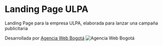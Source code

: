 # Landing Page ULPA

Landing Page para la empresa ULPA, elaborada para lanzar una campaña publicitaria

Desarrollada por  [Agencia Web Bogotá](https://github.com/awbog "Agencia Web Bogotá") ![Agencia Web Bogotá](https://agenciawebbogota.com/images/favicon.png "Agencia Web Bogotá")
